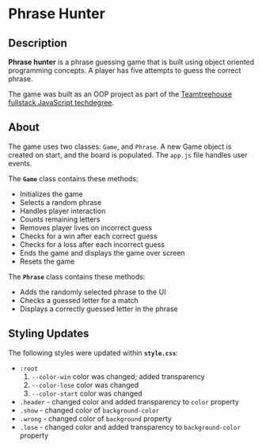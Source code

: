 # Phrase Hunter

## Description
**Phrase hunter** is a phrase guessing game that is built using object oriented programming concepts. A player has five attempts to guess the correct phrase.

The game was built as an OOP project as part of the [Teamtreehouse fullstack JavaScript techdegree](https://teamtreehouse.com/tracks/full-stack-javascript). 

## About
The game uses two classes: `Game`, and `Phrase`. A new Game object is created on start, and the board is populated. The `app.js` file handles user events.

The **`Game`** class contains these methods:
* Initializes the game
* Selects a random phrase
* Handles player interaction
* Counts remaining letters
* Removes player lives on incorrect guess
* Checks for a win after each correct guess
* Checks for a loss after each incorrect guess
* Ends the game and displays the game over screen
* Resets the game

The **`Phrase`** class contains these methods:
* Adds the randomly selected phrase to the UI
* Checks a guessed letter for a match
* Displays a correctly guessed letter in the phrase

## Styling Updates
The following styles were updated within **`style.css`**:
* `:root`
    1. `--color-win` color was changed; added transparency
    2. `--color-lose` color was changed
    3. `--color-start` color was changed
* `.header` - changed color and added transparency to `color` property
* `.show` - changed color of `background-color`
* `.wrong` - changed color of `background` property
* `.lose` - changed color and added transparency to `background-color` property
